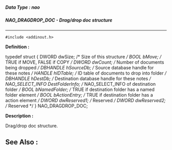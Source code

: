 ##### Data Type : nao
##### NAO_DRAGDROP_DOC - Drag/drop doc structure
---
```
#include <addinout.h>
```

**Definition :**

typedef struct
{
	DWORD    dwSize;     /* Size of this structure */
	BOOL    bMove;     /* TRUE if MOVE, FALSE if COPY */
	DWORD    dwCount;    /* Number of documents being dropped */
	DBHANDLE   hSourceDb;    /* Source database handle for these notes */
	HANDLE    hIDTable;    /* ID table of documents to drop into folder */
	DBHANDLE   hDestDb;    /* Destination database handle for these notes */
	NAO_SELECT_INFO   DestFolderInfo;    /* NAO_SELECT_INFO of destination 
folder */
	BOOL    bNamedFolder;    /* TRUE if destination folder has a named 
folder element */
	BOOL    bActionEntry;    /* TRUE if destination folder has a action 
element */
	DWORD    dwReserved1;    /* Reserved */
	DWORD    dwReserved2;    /* Reserved */
} NAO_DRAGDROP_DOC;

**Description :**

Drag/drop doc structure.


**See Also :**
---
